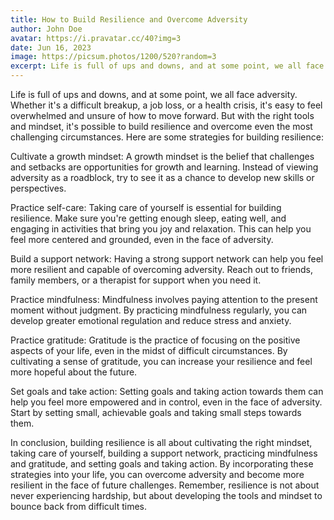 ```yaml
---
title: How to Build Resilience and Overcome Adversity
author: John Doe
avatar: https://i.pravatar.cc/40?img=3
date: Jun 16, 2023
image: https://picsum.photos/1200/520?random=3
excerpt: Life is full of ups and downs, and at some point, we all face adversity. Whether it's a difficult breakup, a job loss, or a health crisis, it's easy to feel overwhelmed and unsure of how to move forward.
---
```

Life is full of ups and downs, and at some point, we all face adversity. Whether it's a difficult breakup, a job loss, or a health crisis, it's easy to feel overwhelmed and unsure of how to move forward. But with the right tools and mindset, it's possible to build resilience and overcome even the most challenging circumstances. Here are some strategies for building resilience:

Cultivate a growth mindset: A growth mindset is the belief that challenges and setbacks are opportunities for growth and learning. Instead of viewing adversity as a roadblock, try to see it as a chance to develop new skills or perspectives.

Practice self-care: Taking care of yourself is essential for building resilience. Make sure you're getting enough sleep, eating well, and engaging in activities that bring you joy and relaxation. This can help you feel more centered and grounded, even in the face of adversity.

Build a support network: Having a strong support network can help you feel more resilient and capable of overcoming adversity. Reach out to friends, family members, or a therapist for support when you need it.

Practice mindfulness: Mindfulness involves paying attention to the present moment without judgment. By practicing mindfulness regularly, you can develop greater emotional regulation and reduce stress and anxiety.

Practice gratitude: Gratitude is the practice of focusing on the positive aspects of your life, even in the midst of difficult circumstances. By cultivating a sense of gratitude, you can increase your resilience and feel more hopeful about the future.

Set goals and take action: Setting goals and taking action towards them can help you feel more empowered and in control, even in the face of adversity. Start by setting small, achievable goals and taking small steps towards them.

In conclusion, building resilience is all about cultivating the right mindset, taking care of yourself, building a support network, practicing mindfulness and gratitude, and setting goals and taking action. By incorporating these strategies into your life, you can overcome adversity and become more resilient in the face of future challenges. Remember, resilience is not about never experiencing hardship, but about developing the tools and mindset to bounce back from difficult times.